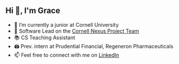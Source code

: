## Hi 👋, I'm Grace

- 🏫 I’m currently a junior at Cornell University
- 🤖 Software Lead on the <a href="https://www.cornellnexus.com/" target="_blank"> Cornell Nexus Project Team </a>
- 📚 CS Teaching Assistant
- 🖨️ Prev. intern at Prudential Financial, Regeneron Pharmaceuticals
- 📫 Feel free to connect with me on <a href="https://www.linkedin.com/in/gtwei/" target="_blank"> LinkedIn </a>
<!-- - 💜 Passionate about technology and education -->
<!--
**GraceW03/gracew03** is a ✨ _special_ ✨ repository because its `README.md` (this file) appears on your GitHub profile.

Here are some ideas to get you started:

- 🔭 I’m currently working on ...
- 🌱 I’m currently learning ...
- 👯 I’m looking to collaborate on ...
- 🤔 I’m looking for help with ...
- 💬 Ask me about ...
- 📫 How to reach me: ...
- 😄 Pronouns: ...
- ⚡ Fun fact: ...
-->

